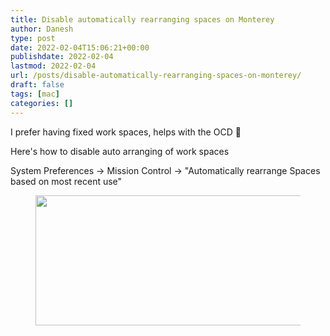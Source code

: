 ```yaml
---
title: Disable automatically rearranging spaces on Monterey
author: Danesh
type: post
date: 2022-02-04T15:06:21+00:00
publishdate: 2022-02-04
lastmod: 2022-02-04
url: /posts/disable-automatically-rearranging-spaces-on-monterey/
draft: false
tags: [mac]
categories: []
---
```

I prefer having fixed work spaces, helps with the OCD 🙂

Here's how to disable auto arranging of work spaces

System Preferences -> Mission Control -> "Automatically rearrange Spaces based on most recent use"
<figure class="wp-block-image size-full">

<img loading="lazy" width="654" height="208" src="/wp-content/uploads/2022/02/image.png" alt="" class="wp-image-8525" srcset="/wp-content/uploads/2022/02/image.png 654w, /wp-content/uploads/2022/02/image-450x143.png 450w" sizes="(max-width: 654px) 100vw, 654px" /> </figure>
